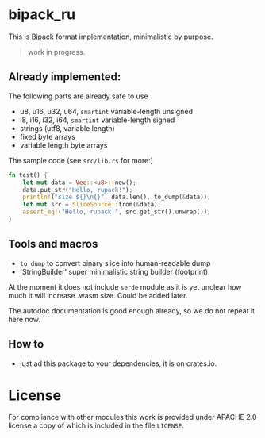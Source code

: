 # bipack_ru

This is Bipack format implementation, minimalistic by purpose.

> work in progress.

## Already implemented:

The following parts are already safe to use

- u8, u16, u32, u64, `smartint` variable-length unsigned
- i8, i16, i32, i64, `smartint` variable-length signed
- strings (utf8, variable length)
- fixed byte arrays
- variable length byte arrays

The sample code (see `src/lib.rs` for more:)
```rust
fn test() {
    let mut data = Vec::<u8>::new();
    data.put_str("Hello, rupack!");
    println!("size ${}\n{}", data.len(), to_dump(&data));
    let mut src = SliceSource::from(&data);
    assert_eq!("Hello, rupack!", src.get_str().unwrap());
}
```

## Tools and macros

- `to_dump` to convert binary slice into human-readable dump
- 'StringBuilder' super minimalistic string builder (footprint). 


At the moment it does not include `serde` module as it is yet unclear how much
it will increase .wasm size. Could be added later.

The autodoc documentation is good enough already, so we do not repeat it here now.

## How to

- just ad this package to your dependencies, it is on crates.io.

# License

For compliance with other modules this work is provided under APACHE 2.0 license a copy of which is included in the file `LICENSE`.